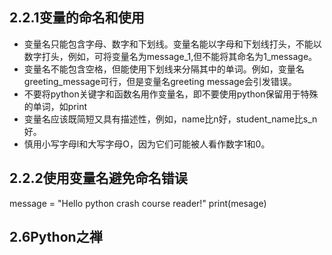## 2.2.1变量的命名和使用
- 变量名只能包含字母、数字和下划线。变量名能以字母和下划线打头，不能以数字打头，例如，可将变量名为message_1,但不能将其命名为1_message。
- 变量名不能包含空格，但能使用下划线来分隔其中的单词。例如，变量名 greeting_message可行，但是变量名greeting message会引发错误。
- 不要将python关键字和函数名用作变量名，即不要使用python保留用于特殊的单词，如print
- 变量名应该既简短又具有描述性，例如，name比n好，student_name比s_n好。
- 慎用小写字母l和大写字母O，因为它们可能被人看作数字1和0。
## 2.2.2使用变量名避免命名错误
message = "Hello python crash course reader!"
print(mesage)
## 2.6Python之禅
### 